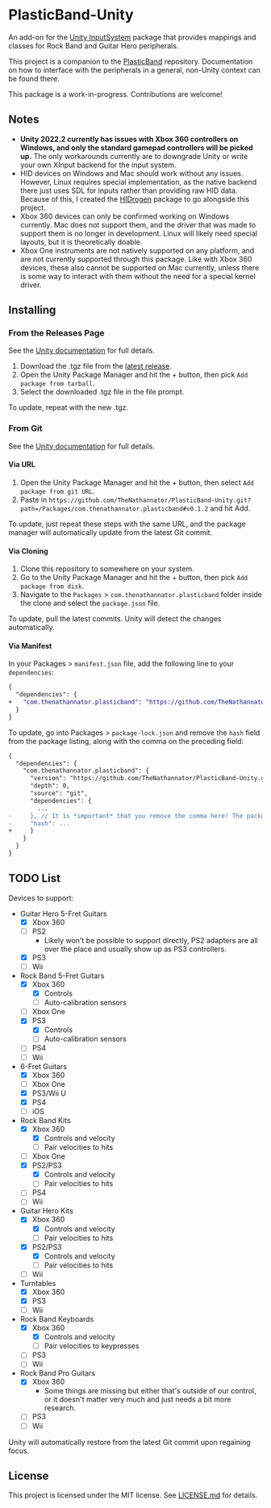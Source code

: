 # PlasticBand-Unity

An add-on for the [Unity InputSystem](https://github.com/Unity-Technologies/InputSystem) package that provides mappings and classes for Rock Band and Guitar Hero peripherals.

This project is a companion to the [PlasticBand](https://github.com/TheNathannator/PlasticBand) repository. Documentation on how to interface with the peripherals in a general, non-Unity context can be found there.

This package is a work-in-progress. Contributions are welcome!

## Notes

- **Unity 2022.2 currently has issues with Xbox 360 controllers on Windows, and only the standard gamepad controllers will be picked up.** The only workarounds currently are to downgrade Unity or write your own XInput backend for the input system.
- HID devices on Windows and Mac should work without any issues. However, Linux requires special implementation, as the native backend there just uses SDL for inputs rather than providing raw HID data. Because of this, I created the [HIDrogen](https://github.com/TheNathannator/HIDrogen) package to go alongside this project.
- Xbox 360 devices can only be confirmed working on Windows currently. Mac does not support them, and the driver that was made to support them is no longer in development. Linux will likely need special layouts, but it is theoretically doable.
- Xbox One instruments are not natively supported on any platform, and are not currently supported through this package. Like with Xbox 360 devices, these also cannot be supported on Mac currently, unless there is some way to interact with them without the need for a special kernel driver.

## Installing

### From the Releases Page

See the [Unity documentation](https://docs.unity3d.com/Manual/upm-ui-local.html) for full details.

1. Download the .tgz file from the [latest release](https://github.com/TheNathannator/PlasticBand-Unity/releases/latest).
2. Open the Unity Package Manager and hit the + button, then pick `Add package from tarball`.
3. Select the downloaded .tgz file in the file prompt.

To update, repeat with the new .tgz.

### From Git

See the [Unity documentation](https://docs.unity3d.com/Manual/upm-git.html) for full details.

#### Via URL

1. Open the Unity Package Manager and hit the + button, then select `Add package from git URL`.
2. Paste in `https://github.com/TheNathannator/PlasticBand-Unity.git?path=/Packages/com.thenathannator.plasticband#v0.1.2` and hit Add.

To update, just repeat these steps with the same URL, and the package manager will automatically update from the latest Git commit.

#### Via Cloning

1. Clone this repository to somewhere on your system.
2. Go to the Unity Package Manager and hit the + button, then pick `Add package from disk`.
3. Navigate to the `Packages` > `com.thenathannator.plasticband` folder inside the clone and select the `package.json` file.

To update, pull the latest commits. Unity will detect the changes automatically.

#### Via Manifest

In your Packages > `manifest.json` file, add the following line to your `dependencies`:

```diff
{
  "dependencies": {
+   "com.thenathannator.plasticband": "https://github.com/TheNathannator/PlasticBand-Unity.git?path=/Packages/com.thenathannator.plasticband#v0.1.2"
  }
}
```

To update, go into Packages > `package-lock.json` and remove the `hash` field from the package listing, along with the comma on the preceding field:

```diff
{
  "dependencies": {
    "com.thenathannator.plasticband": {
      "version": "https://github.com/TheNathannator/PlasticBand-Unity.git?path=/Packages/com.thenathannator.plasticband#v0.1.2",
      "depth": 0,
      "source": "git",
      "dependencies": {
        ...
-     }, // It is *important* that you remove the comma here! The package manager will error out otherwise
-     "hash": ...
+     }
    }
  }
}
```

## TODO List

Devices to support:

- Guitar Hero 5-Fret Guitars
  - [x] Xbox 360
  - [ ] PS2
    - Likely won't be possible to support directly, PS2 adapters are all over the place and usually show up as PS3 controllers.
  - [x] PS3
  - [ ] Wii
- Rock Band 5-Fret Guitars
  - [x] Xbox 360
    - [x] Controls
    - [ ] Auto-calibration sensors
  - [ ] Xbox One
  - [x] PS3
    - [x] Controls
    - [ ] Auto-calibration sensors
  - [ ] PS4
  - [ ] Wii
- 6-Fret Guitars
  - [x] Xbox 360
  - [ ] Xbox One
  - [x] PS3/Wii U
  - [x] PS4
  - [ ] iOS
- Rock Band Kits
  - [x] Xbox 360
    - [x] Controls and velocity
    - [ ] Pair velocities to hits
  - [ ] Xbox One
  - [x] PS2/PS3
    - [x] Controls and velocity
    - [ ] Pair velocities to hits
  - [ ] PS4
  - [ ] Wii
- Guitar Hero Kits
  - [x] Xbox 360
    - [x] Controls and velocity
    - [ ] Pair velocities to hits
  - [x] PS2/PS3
    - [x] Controls and velocity
    - [ ] Pair velocities to hits
  - [ ] Wii
- Turntables
  - [x] Xbox 360
  - [x] PS3
  - [ ] Wii
- Rock Band Keyboards
  - [x] Xbox 360
    - [x] Controls and velocity
    - [ ] Pair velocities to keypresses
  - [ ] PS3
  - [ ] Wii
- Rock Band Pro Guitars
  - [x] Xbox 360
    - Some things are missing but either that's outside of our control, or it doesn't matter very much and just needs a bit more research.
  - [ ] PS3
  - [ ] Wii

Unity will automatically restore from the latest Git commit upon regaining focus.

## License

This project is licensed under the MIT license. See [LICENSE.md](LICENSE.md) for details.
